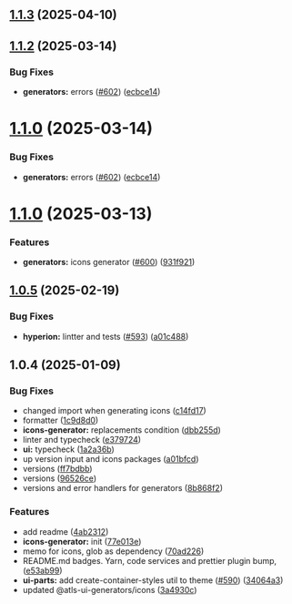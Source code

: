 

## [1.1.3](https://github.com/atls/hyperion/compare/@atls-ui-generators/icons@1.1.2...@atls-ui-generators/icons@1.1.3) (2025-04-10)






## [1.1.2](https://github.com/atls/hyperion/compare/@atls-ui-generators/icons@1.1.0...@atls-ui-generators/icons@1.1.2) (2025-03-14)


### Bug Fixes


* **generators:** errors ([#602](https://github.com/atls/hyperion/issues/602)) ([ecbce14](https://github.com/atls/hyperion/commit/ecbce14ed6be459b40c17e089547bf921e1bf7ed))





# [1.1.0](https://github.com/atls/hyperion/compare/@atls-ui-generators/icons@1.1.0...@atls-ui-generators/icons@1.1.0) (2025-03-14)


### Bug Fixes


* **generators:** errors ([#602](https://github.com/atls/hyperion/issues/602)) ([ecbce14](https://github.com/atls/hyperion/commit/ecbce14ed6be459b40c17e089547bf921e1bf7ed))





# [1.1.0](https://github.com/atls/hyperion/compare/@atls-ui-generators/icons@1.0.5...@atls-ui-generators/icons@1.1.0) (2025-03-13)


### Features


* **generators:** icons generator ([#600](https://github.com/atls/hyperion/issues/600)) ([931f921](https://github.com/atls/hyperion/commit/931f921489d382f9a4e0a37c39d6082ed131f3f9))





## [1.0.5](https://github.com/atls/hyperion/compare/@atls-ui-generators/icons@1.0.4...@atls-ui-generators/icons@1.0.5) (2025-02-19)


### Bug Fixes


* **hyperion:** lintter and tests ([#593](https://github.com/atls/hyperion/issues/593)) ([a01c488](https://github.com/atls/hyperion/commit/a01c488064d6386f754aafd2eecb28a19396635e))





## 1.0.4 (2025-01-09)


### Bug Fixes


* changed import when generating icons ([c14fd17](https://github.com/atls/hyperion/commit/c14fd172ff72e35b3a32286961762999accde772))
* formatter ([1c9d8d0](https://github.com/atls/hyperion/commit/1c9d8d0b86f101059f77da921ee24199764872b8))
* **icons-generator:** replacements condition ([dbb255d](https://github.com/atls/hyperion/commit/dbb255db964698fb41c43226bd5ddd8688e966b3))
* linter and typecheck ([e379724](https://github.com/atls/hyperion/commit/e379724b7dbf3c8cba2b0b94647239b0b37c5fb8))
* **ui:** typecheck ([1a2a36b](https://github.com/atls/hyperion/commit/1a2a36b8baeececd0b929dcdb94da3d38ae8ad1e))
* up version input and icons packages ([a01bfcd](https://github.com/atls/hyperion/commit/a01bfcd0002f94b210aa49b430ba567c83b9c396))
* versions ([ff7bdbb](https://github.com/atls/hyperion/commit/ff7bdbb281c9f6e732b06461a0c633c8cc010e46))
* versions ([96526ce](https://github.com/atls/hyperion/commit/96526cec1a282886dee66adcf35429abac2cb6d6))
* versions and error handlers for generators ([8b868f2](https://github.com/atls/hyperion/commit/8b868f2f1ec28f2f4ca71ab8c5f1e958fef0533f))

### Features


* add readme ([4ab2312](https://github.com/atls/hyperion/commit/4ab2312d6d395e2a8309b264c26174671f68a047))
* **icons-generator:** init ([77e013e](https://github.com/atls/hyperion/commit/77e013e926b05e042c905514d17d481fe5df98c6))
* memo for icons, glob as dependency ([70ad226](https://github.com/atls/hyperion/commit/70ad226932df31366baaad3477fa89fef99f8cc9))
* README.md badges. Yarn, code services and prettier plugin bump, ([e53ab99](https://github.com/atls/hyperion/commit/e53ab99652123c14ac8ae844078a5fc9c4e98be2))
* **ui-parts:** add create-container-styles util to theme ([#590](https://github.com/atls/hyperion/issues/590)) ([34064a3](https://github.com/atls/hyperion/commit/34064a384192b781fd6d667857f568d4f42228a4))
* updated @atls-ui-generators/icons ([3a4930c](https://github.com/atls/hyperion/commit/3a4930cc50a014053929b1a7053d79f708469fa6))


